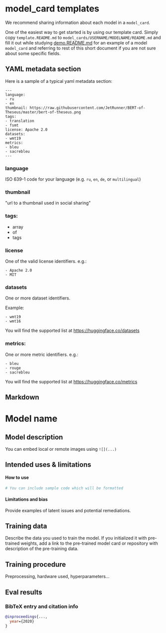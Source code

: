 # model_card templates

We recommend sharing information about each model in a `model_card`.

One of the easiest way to get started is by using our template card. Simply copy `template.README.md` to `model_cards/USERNAME/MODELNAME/README.md` and fill it out while studying [demo.README.md](./demo.README.md) for an example of a model `model_card` and referring to rest of this short document if you are not sure about some specific fields.

## YAML metadata section

Here is a sample of a typical yaml metadata section:
```
---
language:
- ru
- en
thumbnail: https://raw.githubusercontent.com/JetRunner/BERT-of-Theseus/master/bert-of-theseus.png
tags:
- translation
- fsmt
license: Apache 2.0
datasets:
- wmt19
metrics:
- bleu
- sacrebleu
---
```


### language

ISO 639-1 code for your language (e.g. `ru`, `en`, `de`, or `multilingual`)

### thumbnail 

"url to a thumbnail used in social sharing"

### tags:
- array
- of
- tags

### license

One of the valid license identifiers. e.g.:

```
- Apache 2.0
- MIT 
```


### datasets

One or more dataset identifiers. 

Example:

```
- wmt19
- wmt16
```

You will find the supported list at https://huggingface.co/datasets

### metrics:

One or more metric identifiers. e.g.:

```
- bleu
- rouge
- sacrebleu
```

You will find the supported list at https://huggingface.co/metrics


## Markdown


# Model name

## Model description

You can embed local or remote images using `![](...)`

## Intended uses & limitations

#### How to use

```python
# You can include sample code which will be formatted
```

#### Limitations and bias

Provide examples of latent issues and potential remediations.

## Training data

Describe the data you used to train the model.
If you initialized it with pre-trained weights, add a link to the pre-trained model card or repository with description of the pre-training data.

## Training procedure

Preprocessing, hardware used, hyperparameters...

## Eval results

### BibTeX entry and citation info

```bibtex
@inproceedings{...,
  year={2020}
}
```
